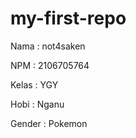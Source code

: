 # my-first-repo

Nama    : not4saken

NPM     : 2106705764

Kelas   : YGY

Hobi    : Nganu

Gender  : Pokemon
